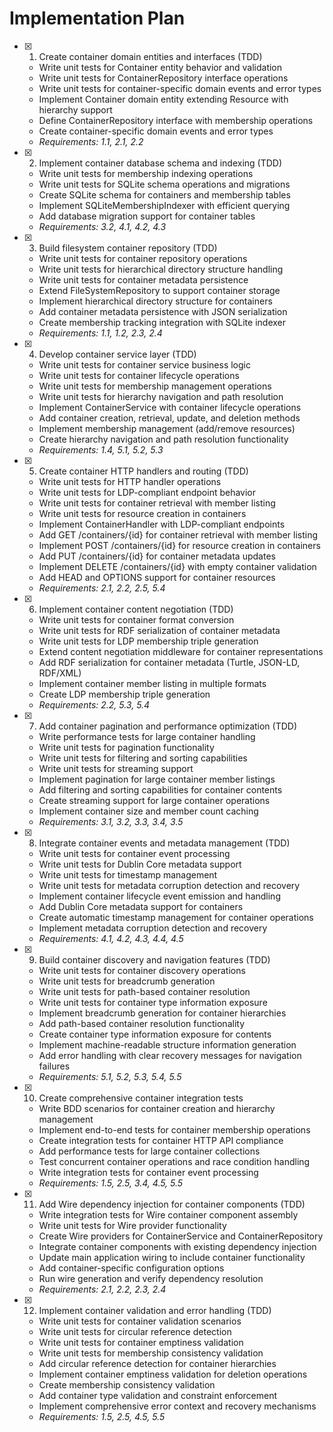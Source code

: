 # Implementation Plan

- [x] 1. Create container domain entities and interfaces (TDD)
  - Write unit tests for Container entity behavior and validation
  - Write unit tests for ContainerRepository interface operations
  - Write unit tests for container-specific domain events and error types
  - Implement Container domain entity extending Resource with hierarchy support
  - Define ContainerRepository interface with membership operations
  - Create container-specific domain events and error types
  - _Requirements: 1.1, 2.1, 2.2_

- [x] 2. Implement container database schema and indexing (TDD)
  - Write unit tests for membership indexing operations
  - Write unit tests for SQLite schema operations and migrations
  - Create SQLite schema for containers and membership tables
  - Implement SQLiteMembershipIndexer with efficient querying
  - Add database migration support for container tables
  - _Requirements: 3.2, 4.1, 4.2, 4.3_

- [x] 3. Build filesystem container repository (TDD)
  - Write unit tests for container repository operations
  - Write unit tests for hierarchical directory structure handling
  - Write unit tests for container metadata persistence
  - Extend FileSystemRepository to support container storage
  - Implement hierarchical directory structure for containers
  - Add container metadata persistence with JSON serialization
  - Create membership tracking integration with SQLite indexer
  - _Requirements: 1.1, 1.2, 2.3, 2.4_

- [x] 4. Develop container service layer (TDD)
  - Write unit tests for container service business logic
  - Write unit tests for container lifecycle operations
  - Write unit tests for membership management operations
  - Write unit tests for hierarchy navigation and path resolution
  - Implement ContainerService with container lifecycle operations
  - Add container creation, retrieval, update, and deletion methods
  - Implement membership management (add/remove resources)
  - Create hierarchy navigation and path resolution functionality
  - _Requirements: 1.4, 5.1, 5.2, 5.3_

- [x] 5. Create container HTTP handlers and routing (TDD)
  - Write unit tests for HTTP handler operations
  - Write unit tests for LDP-compliant endpoint behavior
  - Write unit tests for container retrieval with member listing
  - Write unit tests for resource creation in containers
  - Implement ContainerHandler with LDP-compliant endpoints
  - Add GET /containers/{id} for container retrieval with member listing
  - Implement POST /containers/{id} for resource creation in containers
  - Add PUT /containers/{id} for container metadata updates
  - Implement DELETE /containers/{id} with empty container validation
  - Add HEAD and OPTIONS support for container resources
  - _Requirements: 2.1, 2.2, 2.5, 5.4_

- [x] 6. Implement container content negotiation (TDD)
  - Write unit tests for container format conversion
  - Write unit tests for RDF serialization of container metadata
  - Write unit tests for LDP membership triple generation
  - Extend content negotiation middleware for container representations
  - Add RDF serialization for container metadata (Turtle, JSON-LD, RDF/XML)
  - Implement container member listing in multiple formats
  - Create LDP membership triple generation
  - _Requirements: 2.2, 5.3, 5.4_

- [x] 7. Add container pagination and performance optimization (TDD)
  - Write performance tests for large container handling
  - Write unit tests for pagination functionality
  - Write unit tests for filtering and sorting capabilities
  - Write unit tests for streaming support
  - Implement pagination for large container member listings
  - Add filtering and sorting capabilities for container contents
  - Create streaming support for large container operations
  - Implement container size and member count caching
  - _Requirements: 3.1, 3.2, 3.3, 3.4, 3.5_

- [x] 8. Integrate container events and metadata management (TDD)
  - Write unit tests for container event processing
  - Write unit tests for Dublin Core metadata support
  - Write unit tests for timestamp management
  - Write unit tests for metadata corruption detection and recovery
  - Implement container lifecycle event emission and handling
  - Add Dublin Core metadata support for containers
  - Create automatic timestamp management for container operations
  - Implement metadata corruption detection and recovery
  - _Requirements: 4.1, 4.2, 4.3, 4.4, 4.5_

- [x] 9. Build container discovery and navigation features (TDD)
  - Write unit tests for container discovery operations
  - Write unit tests for breadcrumb generation
  - Write unit tests for path-based container resolution
  - Write unit tests for container type information exposure
  - Implement breadcrumb generation for container hierarchies
  - Add path-based container resolution functionality
  - Create container type information exposure for contents
  - Implement machine-readable structure information generation
  - Add error handling with clear recovery messages for navigation failures
  - _Requirements: 5.1, 5.2, 5.3, 5.4, 5.5_

- [x] 10. Create comprehensive container integration tests
  - Write BDD scenarios for container creation and hierarchy management
  - Implement end-to-end tests for container membership operations
  - Create integration tests for container HTTP API compliance
  - Add performance tests for large container collections
  - Test concurrent container operations and race condition handling
  - Write integration tests for container event processing
  - _Requirements: 1.5, 2.5, 3.4, 4.5, 5.5_

- [x] 11. Add Wire dependency injection for container components (TDD)
  - Write integration tests for Wire container component assembly
  - Write unit tests for Wire provider functionality
  - Create Wire providers for ContainerService and ContainerRepository
  - Integrate container components with existing dependency injection
  - Update main application wiring to include container functionality
  - Add container-specific configuration options
  - Run wire generation and verify dependency resolution
  - _Requirements: 2.1, 2.2, 2.3, 2.4_

- [x] 12. Implement container validation and error handling (TDD)
  - Write unit tests for container validation scenarios
  - Write unit tests for circular reference detection
  - Write unit tests for container emptiness validation
  - Write unit tests for membership consistency validation
  - Add circular reference detection for container hierarchies
  - Implement container emptiness validation for deletion operations
  - Create membership consistency validation
  - Add container type validation and constraint enforcement
  - Implement comprehensive error context and recovery mechanisms
  - _Requirements: 1.5, 2.5, 4.5, 5.5_
